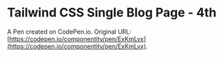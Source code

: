 # Tailwind CSS Single Blog Page - 4th

A Pen created on CodePen.io. Original URL: [https://codepen.io/componentity/pen/ExKmLvx](https://codepen.io/componentity/pen/ExKmLvx).


